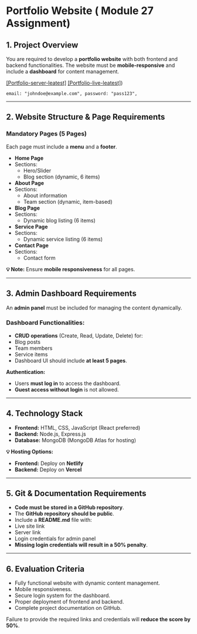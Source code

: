 # **Portfolio Website** ( **Module 27 Assignment**)

## **1. Project Overview**

You are required to develop a **portfolio website** with both frontend and backend functionalities. The website must be **mobile-responsive** and include a **dashboard** for content management.<br/>

[[Portfolio-server-leatest]](https://ostad-module-27-final-assignment.onrender.com/api/v1/readBlog)
[[Portfolio-live-leatest]](https://portfolio-assignment-module-27.vercel.app/))

`email: "johndoe@example.com",
   password: "pass123",`

---

## **2. Website Structure & Page Requirements**

### **Mandatory Pages (5 Pages)**

Each page must include a **menu** and a **footer**.

- **Home Page**
- Sections:
  - Hero/Slider
  - Blog section (dynamic, 6 items)
- **About Page**
- Sections:
  - About information
  - Team section (dynamic, item-based)
- **Blog Page**
- Sections:
  - Dynamic blog listing (6 items)
- **Service Page**
- Sections:
  - Dynamic service listing (6 items)
- **Contact Page**
- Sections:
  - Contact form

**💡 Note:** Ensure **mobile responsiveness** for all pages.

---

## **3. Admin Dashboard Requirements**

An **admin panel** must be included for managing the content dynamically.

### **Dashboard Functionalities:**

- **CRUD operations** (Create, Read, Update, Delete) for:
- Blog posts
- Team members
- Service items
- Dashboard UI should include **at least 5 pages**.

**Authentication:**

- Users **must log in** to access the dashboard.
- **Guest access without login** is not allowed.

---

## **4. Technology Stack**

- **Frontend:** HTML, CSS, JavaScript (React preferred)
- **Backend:** Node.js, Express.js
- **Database:** MongoDB (MongoDB Atlas for hosting)

**💡 Hosting Options:**

- **Frontend:** Deploy on **Netlify**
- **Backend:** Deploy on **Vercel**

---

## **5. Git & Documentation Requirements**

- **Code must be stored in a GitHub repository**.
- The **GitHub repository should be public**.
- Include a **README.md** file with:
- Live site link
- Server link
- Login credentials for admin panel
- **Missing login credentials will result in a 50% penalty**.

---

## **6. Evaluation Criteria**

- Fully functional website with dynamic content management.
- Mobile responsiveness.
- Secure login system for the dashboard.
- Proper deployment of frontend and backend.
- Complete project documentation on GitHub.

Failure to provide the required links and credentials will **reduce the score by 50%**.

```

```
